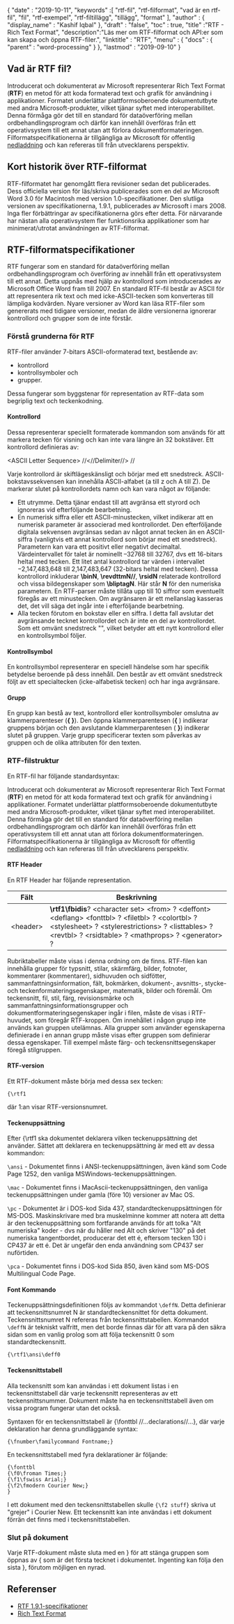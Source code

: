 {
  "date" : "2019-10-11",
  "keywords" :[ "rtf-fil", "rtf-filformat", "vad är en rtf-fil", "fil", "rtf-exempel", "rtf-filtillägg", "tillägg", "format" ],
  "author" : {
    "display_name" : "Kashif Iqbal"
},
  "draft" : "false",
  "toc" : true,
  "title" :"RTF - Rich Text Format",
  "description":"Läs mer om RTF-filformat och API:er som kan skapa och öppna RTF-filer.",
  "linktitle" : "RTF",
  "menu" : {
    "docs" : {
      "parent" : "word-processing"
}
},
  "lastmod" : "2019-09-10"
}

## Vad är RTF fil?

Introducerat och dokumenterat av Microsoft representerar Rich Text Format (**RTF**) en metod för att koda formaterad text och grafik för användning i applikationer. Formatet underlättar plattformsoberoende dokumentutbyte med andra Microsoft-produkter, vilket tjänar syftet med interoperabilitet. Denna förmåga gör det till en standard för dataöverföring mellan ordbehandlingsprogram och därför kan innehåll överföras från ett operativsystem till ett annat utan att förlora dokumentformateringen. Filformatspecifikationerna är tillgängliga av Microsoft för offentlig [nedladdning](https://interoperability.blob.core.windows.net/files/Archive_References/%5bMSFT-RTF%5d.pdf) och kan refereras till från utvecklarens perspektiv.

## Kort historik över RTF-filformat ##

RTF-filformatet har genomgått flera revisioner sedan det publicerades. Dess officiella version för läs/skriva publicerades som en del av Microsoft Word 3.0 för Macintosh med version 1.0-specifikationer. Den slutliga versionen av specifikationerna, 1.9.1, publicerades av Microsoft i mars 2008. Inga fler förbättringar av specifikationerna görs efter detta. För närvarande har nästan alla operativsystem fler funktionsrika applikationer som har minimerat/utrotat användningen av RTF-filformat.

## RTF-filformatspecifikationer ##

RTF fungerar som en standard för dataöverföring mellan ordbehandlingsprogram och överföring av innehåll från ett operativsystem till ett annat. Detta uppnås med hjälp av kontrollord som introducerades av Microsoft Office Word fram till 2007. En standard RTF-fil består av ASCII för att representera rik text och med icke-ASCII-tecken som konverteras till lämpliga kodvärden. Nyare versioner av Word kan läsa RTF-filer som genererats med tidigare versioner, medan de äldre versionerna ignorerar kontrollord och grupper som de inte förstår.

### Förstå grunderna för RTF ###

RTF-filer använder 7-bitars ASCII-oformaterad text, bestående av:

* kontrollord
* kontrollsymboler och
* grupper.

Dessa fungerar som byggstenar för representation av RTF-data som begriplig text och teckenkodning.

#### Kontrollord ####

Dessa representerar speciellt formaterade kommandon som används för att markera tecken för visning och kan inte vara längre än 32 bokstäver. Ett kontrollord definieras av:

\<ASCII Letter Sequence> //<//Delimiter//> //

Varje kontrollord är skiftlägeskänsligt och börjar med ett snedstreck. ASCII-bokstavssekvensen kan innehålla ASCII-alfabet (a till z och A till Z). De<Delimite> markerar slutet på kontrollordets namn och kan vara något av följande:

* Ett utrymme. Detta tjänar endast till att avgränsa ett styrord och ignoreras vid efterföljande bearbetning.
* En numerisk siffra eller ett ASCII-minustecken, vilket indikerar att en numerisk parameter är associerad med kontrollordet. Den efterföljande digitala sekvensen avgränsas sedan av något annat tecken än en ASCII-siffra (vanligtvis ett annat kontrollord som börjar med ett snedstreck). Parametern kan vara ett positivt eller negativt decimaltal. Värdeintervallet för talet är nominellt –32768 till 32767, dvs ett 16-bitars heltal med tecken. Ett litet antal kontrollord tar värden i intervallet −2,147,483,648 till 2,147,483,647 (32-bitars heltal med tecken). Dessa kontrollord inkluderar **\binN**, **\revdttmN//**, **\rsidN** relaterade kontrollord och vissa bildegenskaper som **\bliptagN**. Här står **N** för den numeriska parametern. En RTF-parser måste tillåta upp till 10 siffror som eventuellt föregås av ett minustecken. Om avgränsaren är ett mellanslag kasseras det, det vill säga det ingår inte i efterföljande bearbetning.
* Alla tecken förutom en bokstav eller en siffra. I detta fall avslutar det avgränsande tecknet kontrollordet och är inte en del av kontrollordet. Som ett omvänt snedstreck "\", vilket betyder att ett nytt kontrollord eller en kontrollsymbol följer.

#### Kontrollsymbol ####

En kontrollsymbol representerar en speciell händelse som har specifik betydelse beroende på dess innehåll. Den består av ett omvänt snedstreck följt av ett specialtecken (icke-alfabetisk tecken) och har inga avgränsare.

#### Grupp ####

En grupp kan bestå av text, kontrollord eller kontrollsymboler omslutna av klammerparenteser (**{ }**). Den öppna klammerparentesen (**{** ) indikerar gruppens början och den avslutande klammerparentesen ( **}**) indikerar slutet på gruppen. Varje grupp specificerar texten som påverkas av gruppen och de olika attributen för den texten.

### RTF-filstruktur ###

En RTF-fil har följande standardsyntax:

Introducerat och dokumenterat av Microsoft representerar Rich Text Format (**RTF**) en metod för att koda formaterad text och grafik för användning i applikationer. Formatet underlättar plattformsoberoende dokumentutbyte med andra Microsoft-produkter, vilket tjänar syftet med interoperabilitet. Denna förmåga gör det till en standard för dataöverföring mellan ordbehandlingsprogram och därför kan innehåll överföras från ett operativsystem till ett annat utan att förlora dokumentformateringen. Filformatspecifikationerna är tillgängliga av Microsoft för offentlig [nedladdning](https://interoperability.blob.core.windows.net/files/Archive_References/%5bMSFT-RTF%5d.pdf) och kan refereras till från utvecklarens perspektiv.

#### RTF Header ####

En RTF Header har följande representation.

|Fält|Beskrivning
---|---|
|\<header> |**\rtf1\fbidis**? \<character set> \<from> ? \<deffont> \<deflang> \<fonttbl> ? \<filetbl> ? \<colortbl> ? \<stylesheet> ? \<stylerestrictions> ? \<listtables> ? \<revtbl> ? \<rsidtable> ? \<mathprops> ? \<generator> ?

Rubriktabeller måste visas i denna ordning om de finns. RTF-filen kan innehålla grupper för typsnitt, stilar, skärmfärg, bilder, fotnoter, kommentarer (kommentarer), sidhuvuden och sidfötter, sammanfattningsinformation, fält, bokmärken, dokument-, avsnitts-, stycke- och teckenformateringsegenskaper, matematik, bilder och föremål. Om teckensnitt, fil, stil, färg, revisionsmärke och sammanfattningsinformationsgrupper och dokumentformateringsegenskaper ingår i filen, måste de visas i RTF-huvudet, som föregår RTF-kroppen. Om innehållet i någon grupp inte används kan gruppen utelämnas. Alla grupper som använder egenskaperna definierade i en annan grupp måste visas efter gruppen som definierar dessa egenskaper. Till exempel måste färg- och teckensnittsegenskaper föregå stilgruppen.

#### RTF-version ####

Ett RTF-dokument måste börja med dessa sex tecken:

```
{\rtf1
```
där 1:an visar RTF-versionsnumret.

#### Teckenuppsättning ####

Efter {\rtf1 ska dokumentet deklarera vilken teckenuppsättning det använder. Sättet att deklarera en teckenuppsättning är med ett av dessa kommandon:

`\ansi` - Dokumentet finns i ANSI-teckenuppsättningen, även känd som Code Page 1252, den vanliga MSWindows-teckenuppsättningen.

`\mac` - Dokumentet finns i MacAscii-teckenuppsättningen, den vanliga teckenuppsättningen under gamla (före 10) versioner av Mac OS.

`\pc` - Dokumentet är i DOS-kod Sida 437, standardteckenuppsättningen för MS-DOS. Maskinskrivare med bra muskelminne kommer att notera att detta är den teckenuppsättning som fortfarande används för att tolka "Alt numeriska" koder - dvs när du håller ned Alt och skriver "130" på det numeriska tangentbordet, producerar det ett é, eftersom tecken 130 i CP437 är ett é. Det är ungefär den enda användning som CP437 ser nuförtiden.

`\pca` - Dokumentet finns i DOS-kod Sida 850, även känd som MS-DOS Multilingual Code Page.

#### Font Kommando ####

Teckenuppsättningsdefinitionen följs av kommandot `\deffN`. Detta definierar att teckensnittsnumret N är standardteckensnittet för detta dokument. Teckensnittsnumret N refereras från teckensnittstabellen. Kommandot `\deffN` är tekniskt valfritt, men det borde finnas där för att vara på den säkra sidan som en vanlig prolog som att följa teckensnitt 0 som standardteckensnitt.

`{\rtf1\ansi\deff0`

#### Teckensnittstabell ####

Alla teckensnitt som kan användas i ett dokument listas i en teckensnittstabell där varje teckensnitt representeras av ett teckensnittsnummer. Dokument måste ha en teckensnittstabell även om vissa program fungerar utan det också.

Syntaxen för en teckensnittstabell är {\fonttbl //...declarations//...}, där varje deklaration har denna grundläggande syntax:

`{\fnumber\familycommand Fontname;}`

En teckensnittstabell med fyra deklarationer är följande:

```
{\fonttbl
{\f0\froman Times;}
{\f1\fswiss Arial;}
{\f2\fmodern Courier New;}
}
```

I ett dokument med den teckensnittstabellen skulle `{\f2 stuff}` skriva ut "grejer" i Courier New. Ett teckensnitt kan inte användas i ett dokument förrän det finns med i teckensnittstabellen.

### Slut på dokument ###

Varje RTF-dokument måste sluta med en } för att stänga gruppen som öppnas av { som är det första tecknet i dokumentet. Ingenting kan följa den sista }, förutom möjligen en nyrad.

## Referenser ##

* [RTF 1.9.1-specifikationer](https://interoperability.blob.core.windows.net/files/Archive_References/%5bMSFT-RTF%5d.pdf)
* [Rich Text Format](https://en.wikipedia.org/wiki/Rich_Text_Format)

